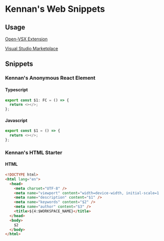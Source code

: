 # Kennan's Web Snippets

## Usage

[Open-VSX Extension](https://open-vsx.org/extension/kennanhunter/kennans-web-snippets)

[Visual Studio Marketplace](https://marketplace.visualstudio.com/items?itemName=KennanHunter.kennans-web-snippets)

## Snippets

### Kennan's Anonymous React Element

#### Typescript

```typescript
export const $1: FC = () => {
  return <></>;
};
```

#### Javascript

```javascript
export const $1 = () => {
  return <></>;
};
```

### Kennan's HTML Starter

#### HTML

```html
<!DOCTYPE html>
<html lang="en">
  <head>
    <meta charset="UTF-8" />
    <meta name="viewport" content="width=device-width, initial-scale=1.0" />
    <meta name="description" content="$1" />
    <meta name="keywords" content="$2" />
    <meta name="author" content="$3" />
    <title>${4:$WORKSPACE_NAME}</title>
  </head>
  <body>
    $2
  </body>
</html>
```
